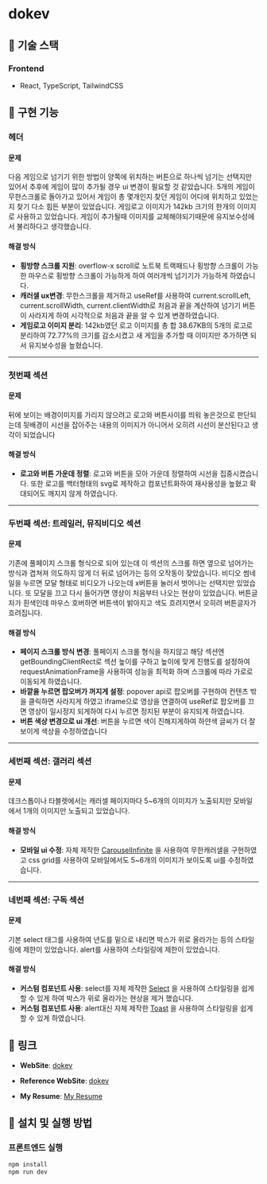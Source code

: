 # dokev

## 🚀 기술 스택

### Frontend

- React, TypeScript, TailwindCSS

## 📌 구현 기능

### 헤더

#### 문제

다음 게임으로 넘기기 위한 방법이 양쪽에 위치하는 버튼으로 하나씩 넘기는 선택지만 있어서 추후에 게임이 많이 추가될 경우 ui 변경이 필요할 것 같았습니다.
5개의 게임이 무한스크롤로 돌아가고 있어서 게임이 총 몇개인지 찾던 게임이 어디에 위치하고 있었는지 찾기 다소 힘든 부분이 있었습니다.
게임로고 이미지가 142kb 크기의 한개의 이미지로 사용하고 있었습니다. 게임이 추가될때 이미지를 교체해야되기때문에 유지보수성에서 불리하다고 생각했습니다.

#### 해결 방식

- **횡방향 스크롤 지원**: overflow-x scroll로 노트북 트랙패드나 횡방향 스크롤이 가능한 마우스로 횡방향 스크롤이 가능하게 하여 여러개씩 넘기기가 가능하게 하였습니다.
- **캐러샐 ux변경**: 무한스크롤을 제거하고 useRef를 사용하여 current.scrollLeft, current.scrollWidth, current.clientWidth로 처음과 끝을 계산하여 넘기기 버튼이 사라지게 하여 시각적으로 처음과 끝을 알 수 있게 변경하였습니다.
- **게임로고 이미지 분리**: 142kb였던 로고 이미지를 총 합 38.67KB의 5개의 로고로 분리하여 72.77%의 크기를 감소시켰고 새 게임을 추가할 때 이미지만 추가하면 되서 유지보수성을 높혔습니다.

---

### 첫번째 섹션

#### 문제

뒤에 보이는 배경이미지를 가리지 않으려고 로고와 버튼사이를 띄워 놓은것으로 판단되는데 뒷배경이 시선을 잡아주는 내용의 이미지가 아니어서 오히려 시선이 분산된다고 생각이 되었습니다

#### 해결 방식

- **로고와 버튼 가운데 정렬**: 로고와 버튼을 모아 가운데 정렬하여 시선을 집중시켰습니다. 또한 로고를 백터형태의 svg로 제작하고 컴포넌트화하여 재사용성을 높혔고 확대되어도 깨지지 않게 하였습니다.

---

### 두번째 섹션: 트레일러, 뮤직비디오 섹션

#### 문제

기존에 풀페이지 스크롤 형식으로 되어 있는데 이 섹션의 스크롤 하면 옆으로 넘어가는 방식과 겹쳐져 의도하지 않게 더 뒤로 넘어가는 등의 오작동이 잦았습니다.
비디오 썸네일을 누르면 모달 형태로 비디오가 나오는데 x버튼을 눌러서 벗어나는 선택지만 있었습니다. 또 모달을 끄고 다시 들어가면 영상이 처음부터 나오는 현상이 있었습니다.
버튼글자가 흰색인데 마우스 호버하면 버튼색이 밝아지고 색도 흐려지면서 오히려 버튼글자가 흐려집니다.

#### 해결 방식

- **페이지 스크롤 방식 변경**: 풀페이지 스크롤 형식을 하지않고 해당 섹션엔 getBoundingClientRect로 섹션 높이를 구하고 높이에 맞게 진행도를 설정하여 requestAnimationFrame을 사용하여 성능을 최적화 하며 스크롤에 따라 가로로 이동되게 하였습니다.
- **바깥을 누르면 팝오버가 꺼지게 설정**: popover api로 팝오버를 구현하여 컨텐츠 밖을 클릭하면 사라지게 하였고 iframe으로 영상을 연결하여 useRef로 팝오버를 끄면 영상이 일시정지 되게하여 다시 누르면 정지된 부분이 유지되게 하였습니다.
- **버튼 색상 변경으로 ui 개선**: 버튼을 누르면 색이 진해지게하여 하얀색 글씨가 더 잘보이게 색상을 수정하였습니다

---

### 세번째 섹션: 갤러리 섹션

#### 문제

데크스톱이나 타블렛에서는 캐러셀 페이지마다 5~6개의 이미지가 노출되지만 모바일에서 1개의 이미지만 노출되고 있었습니다.

#### 해결 방식

- **모바일 ui 수정**: 자체 제작한 [CarouselInfinite](https://github.com/cksgh5654/react-ui-kit/tree/main/src/components/CarouselInfinite) 을 사용하여 무한캐러샐을 구현하였고 css grid를 사용하여 모바일에서도 5~6개의 이미지가 보이도록 ui를 수정하였습니다.

---

### 네번째 섹션: 구독 섹션

#### 문제

기본 select 태그를 사용하여 년도를 밑으로 내리면 박스가 위로 올라가는 등의 스타일링에 제한이 있었습니다.
alert를 사용하여 스타일링에 제한이 있었습니다.

#### 해결 방식

- **커스텀 컴포넌트 사용**: select를 자체 제작한 [Select](https://github.com/cksgh5654/react-ui-kit/tree/main/src/components/Select) 을 사용하여 스타일링을 쉽게 할 수 있게 하여 박스가 위로 올라가는 현상을 제거 했습니다.
- **커스텀 컴포넌트 사용**: alert대신 자체 제작한 [Toast](https://github.com/cksgh5654/react-ui-kit/tree/main/src/components/Toast) 을 사용하여 스타일링을 쉽게 할 수 있게 하였습니다.

## 📌 링크

- **WebSite**: [dokev](https://dokev.chanhoportfolio.com)
- **Reference WebSite**: [dokev](https://dokev.pearlabyss.com/ko/Main/Index)

- **My Resume**: [My Resume](https://www.chanhoportfolio.com)

## 📌 설치 및 실행 방법

### 프론트엔드 실행

```bash
npm install
npm run dev
```
